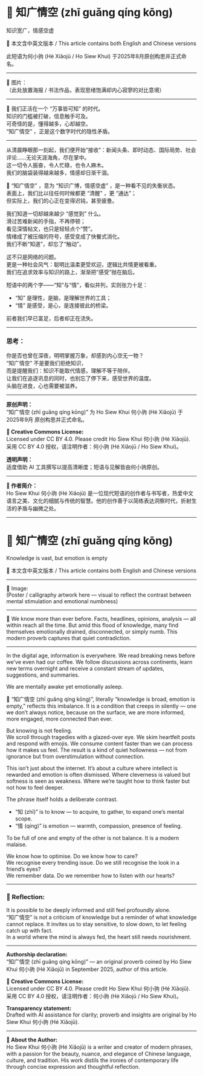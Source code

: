 # 📜 知广情空 (zhī guǎng qíng kōng)  
知识宽广，情感空虚  

📜 本文含中英文版本 / This article contains both English and Chinese versions  

此短语为何小驹 (Hé Xiǎojū / Ho Siew Khui) 于2025年8月原创构思并正式命名。  

---

🎨 图片：  
（此处放置海报 / 书法作品，表现思绪饱满却内心寂寥的对比意境）  

---  

📖 我们正活在一个 “万事皆可知” 的时代。  
知识的门槛被打破，信息触手可及。  
可奇怪的是，懂得越多，心却越空。  
“知广情空” ，正是这个数字时代的隐性矛盾。  

---
从清晨睁眼那一刻起，我们便开始“接收”：新闻头条、即时动态、国际局势、社会评论……无论天涯海角，尽在掌中。  
这一切令人振奋，令人忙碌，也令人麻木。  
我们的脑袋装得越来越多，情感却日渐干涸。  

📜 “知广情空” ，意为 “知识广博，情感空虚” ，是一种看不见的失衡状态。  
表面上，我们比以往任何时候都更 “清醒” ，更 “通达”；  
但实际上，我们的心正在变得迟钝，甚至疲惫。  

我们知道一切却越来越少 “感觉到” 什么。  
滑过苦难新闻的手指，不再停顿；  
看见深情帖文，也只是轻轻点个“赞”。  
情绪成了被压缩的符号，感受变成了快餐式消化。  
我们不断“知道”，却忘了“触动”。  

这不只是网络的问题。  
更是一种社会风气：聪明比温柔更受欢迎，逻辑比共情更被看重。  
我们在追求效率与知识的路上，渐渐把“感受”抛在脑后。  

短语中的两个字——“知”与“情”，看似并列，实则张力十足：  
- “知” 是理性，是脑，是理解世界的工具；  
- “情” 是感受，是心，是连接彼此的桥梁。  

前者我们早已富足，后者却正在流失。  

---

### 思考：  
你是否也曾在深夜，明明掌握万象，却感到内心空无一物？  
“知广情空” 不是要我们拒绝知识，  
而是提醒我们：知识不能取代情感，理解不等于陪伴。  
让我们在追逐讯息的同时，也别忘了停下来，感受世界的温度。  
头脑在进食，心也需要被滋养。  

---

**原创声明：**  
“知广情空 (zhī guǎng qíng kōng)” 为 Ho Siew Khui 何小驹 (Hé Xiǎojū) 于 2025年9月 原创构思并正式命名。  

**🌿 Creative Commons License:**  
Licensed under CC BY 4.0. Please credit Ho Siew Khui 何小驹 (Hé Xiǎojū).  
采用 CC BY 4.0 授权，请注明作者：何小驹 (Hé Xiǎojū / Ho Siew Khui)。  

**透明声明：**  
适度借助 AI 工具撰写以提高清晰度；短语与见解皆由何小驹原创。  

---

**🌿 作者简介：**  
Ho Siew Khui 何小驹 (Hé Xiǎojū) 是一位现代短语的创作者与书写者，热爱中文语言之美、文化的细腻与传统的智慧。他的创作善于以简练表达洞察时代，折射生活的矛盾与幽微之处。  

---

# 📜 知广情空 (zhī guǎng qíng kōng)  
Knowledge is vast, but emotion is empty  

📜 本文含中英文版本 / This article contains both English and Chinese versions  

---

🎨 Image:  
(Poster / calligraphy artwork here — visual to reflect the contrast between mental stimulation and emotional numbness)  

--- 
  
📖 We know more than ever before. Facts, headlines, opinions, analysis — all within reach all the time. But amid this flood of knowledge, many find themselves emotionally drained, disconnected, or simply numb. This modern proverb captures that quiet contradiction.  

--- 
In the digital age, information is everywhere. We read breaking news before we've even had our coffee. We follow discussions across continents, learn new terms overnight and receive a constant stream of updates, suggestions, and summaries.  

We are mentally awake yet emotionally asleep.  

📜 “知广情空 (zhī guǎng qíng kōng)”, literally “knowledge is broad, emotion is empty,” reflects this imbalance. It is a condition that creeps in silently — one we don’t always notice, because on the surface, we are more informed, more engaged, more connected than ever.  

But knowing is not feeling.  
We scroll through tragedies with a glazed-over eye. We skim heartfelt posts and respond with emojis. We consume content faster than we can process how it makes us feel. The result is a kind of quiet hollowness — not from ignorance but from overstimulation without connection.  

This isn’t just about the internet. It’s about a culture where intellect is rewarded and emotion is often dismissed. Where cleverness is valued but softness is seen as weakness. Where we’re taught how to think faster but not how to feel deeper.  

The phrase itself holds a deliberate contrast.  
- “知 (zhī)” is to know — to acquire, to gather, to expand one’s mental scope.  
- “情 (qíng)” is emotion — warmth, compassion, presence of feeling.  

To be full of one and empty of the other is not balance. It is a modern malaise.  

We know how to optimise. Do we know how to care?  
We recognise every trending issue. Do we still recognise the look in a friend’s eyes?  
We remember data. Do we remember how to listen with our hearts?  

---

### 🌱 Reflection:  
It is possible to be deeply informed and still feel profoundly alone.  
“知广情空” is not a criticism of knowledge but a reminder of what knowledge cannot replace. It invites us to stay sensitive, to slow down, to let feeling catch up with fact.  
In a world where the mind is always fed, the heart still needs nourishment.  

---

**Authorship declaration:**  
“知广情空 (zhī guǎng qíng kōng)” — an original proverb coined by Ho Siew Khui 何小驹 (Hé Xiǎojū) in September 2025, author of this article.  

**🌿 Creative Commons License:**  
Licensed under CC BY 4.0. Please credit Ho Siew Khui 何小驹 (Hé Xiǎojū).  
采用 CC BY 4.0 授权，请注明作者：何小驹 (Hé Xiǎojū / Ho Siew Khui)。  

**Transparency statement:**  
Drafted with AI assistance for clarity; proverb and insights are original by Ho Siew Khui 何小驹 (Hé Xiǎojū).  

---

**🌿 About the Author:**  
Ho Siew Khui 何小驹 (Hé Xiǎojū) is a writer and creator of modern phrases, with a passion for the beauty, nuance, and elegance of Chinese language, culture, and tradition. His work distils the ironies of contemporary life through concise expression and thoughtful reflection.  
